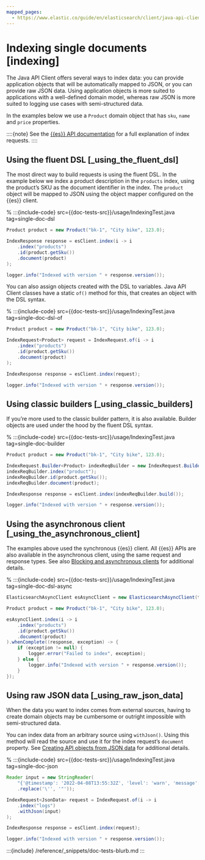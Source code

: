 ```yaml
---
mapped_pages:
  - https://www.elastic.co/guide/en/elasticsearch/client/java-api-client/current/indexing.html
---
```


# Indexing single documents [indexing]

The Java API Client offers several ways to index data: you can provide application objects that will be automatically mapped to JSON, or you can provide raw JSON data. Using application objects is more suited to applications with a well-defined domain model, whereas raw JSON is more suited to logging use cases with semi-structured data.

In the examples below we use a `Product` domain object that has `sku`, `name` and `price` properties.

::::{note}
See the [{{es}} API documentation](https://www.elastic.co/docs/api/doc/elasticsearch/operation/operation-create) for a full explanation of index requests.
::::



## Using the fluent DSL [_using_the_fluent_dsl]

The most direct way to build requests is using the fluent DSL. In the example below we index a product description in the `products` index, using the product’s SKU as the document identifier in the index. The `product` object will be mapped to JSON using the object mapper configured on the {{es}} client.

% :::{include-code} src={{doc-tests-src}}/usage/IndexingTest.java tag=single-doc-dsl
```java
Product product = new Product("bk-1", "City bike", 123.0);

IndexResponse response = esClient.index(i -> i
    .index("products")
    .id(product.getSku())
    .document(product)
);

logger.info("Indexed with version " + response.version());
```

You can also assign objects created with the DSL to variables. Java API Client classes have a static `of()` method for this, that creates an object with the DSL syntax.

% :::{include-code} src={{doc-tests-src}}/usage/IndexingTest.java tag=single-doc-dsl-of
```java
Product product = new Product("bk-1", "City bike", 123.0);

IndexRequest<Product> request = IndexRequest.of(i -> i
    .index("products")
    .id(product.getSku())
    .document(product)
);

IndexResponse response = esClient.index(request);

logger.info("Indexed with version " + response.version());
```

## Using classic builders [_using_classic_builders]

If you’re more used to the classic builder pattern, it is also available. Builder objects are used under the hood by the fluent DSL syntax.

% :::{include-code} src={{doc-tests-src}}/usage/IndexingTest.java tag=single-doc-builder
```java
Product product = new Product("bk-1", "City bike", 123.0);

IndexRequest.Builder<Product> indexReqBuilder = new IndexRequest.Builder<>();
indexReqBuilder.index("product");
indexReqBuilder.id(product.getSku());
indexReqBuilder.document(product);

IndexResponse response = esClient.index(indexReqBuilder.build());

logger.info("Indexed with version " + response.version());
```

## Using the asynchronous client [_using_the_asynchronous_client]

The examples above used the synchronous {{es}} client. All {{es}} APIs are also available in the asynchronous client, using the same request and response types. See also [Blocking and asynchronous clients](/reference/api-conventions/blocking-async.md) for additional details.

% :::{include-code} src={{doc-tests-src}}/usage/IndexingTest.java tag=single-doc-dsl-async
```java
ElasticsearchAsyncClient esAsyncClient = new ElasticsearchAsyncClient(transport);

Product product = new Product("bk-1", "City bike", 123.0);

esAsyncClient.index(i -> i
    .index("products")
    .id(product.getSku())
    .document(product)
).whenComplete((response, exception) -> {
    if (exception != null) {
        logger.error("Failed to index", exception);
    } else {
        logger.info("Indexed with version " + response.version());
    }
});
```

## Using raw JSON data [_using_raw_json_data]

When the data you want to index comes from external sources, having to create domain objects may be cumbersome or outright impossible with semi-structured data.

You can index data from an arbitrary source using `withJson()`. Using this method will read the source and use it for the index request’s `document` property. See [Creating API objects from JSON data](/reference/api-conventions/loading-json.md) for additional details.

% :::{include-code} src={{doc-tests-src}}/usage/IndexingTest.java tag=single-doc-json
```java
Reader input = new StringReader(
    "{'@timestamp': '2022-04-08T13:55:32Z', 'level': 'warn', 'message': 'Some log message'}"
    .replace('\'', '"'));

IndexRequest<JsonData> request = IndexRequest.of(i -> i
    .index("logs")
    .withJson(input)
);

IndexResponse response = esClient.index(request);

logger.info("Indexed with version " + response.version());
```

:::{include} /reference/_snippets/doc-tests-blurb.md
:::

